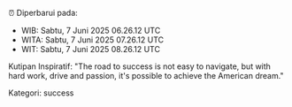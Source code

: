 ⏰ Diperbarui pada:
- WIB: Sabtu, 7 Juni 2025 06.26.12 UTC
- WITA: Sabtu, 7 Juni 2025 07.26.12 UTC
- WIT: Sabtu, 7 Juni 2025 08.26.12 UTC

Kutipan Inspiratif:
"The road to success is not easy to navigate, but with hard work, drive and passion, it's possible to achieve the American dream."


Kategori: success

